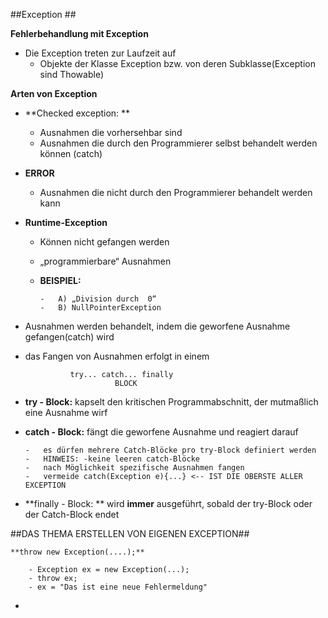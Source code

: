 ##Exception ##

**Fehlerbehandlung mit Exception**



- 	Die Exception treten zur Laufzeit auf
	- Objekte der Klasse Exception bzw. von deren Subklasse(Exception sind Thowable)

**Arten von Exception**

-	**Checked exception: **	
	-	 Ausnahmen die vorhersehbar sind
	-	Ausnahmen die durch den Programmierer selbst behandelt werden können (catch)

-	**ERROR**
	-	Ausnahmen die nicht durch den Programmierer behandelt werden kann

-	**Runtime-Exception**
	-	Können nicht gefangen werden
	-	„programmierbare“ Ausnahmen
	-	**BEISPIEL:**

			-	A) „Division durch  0“
			-	B) NullPointerException

-	Ausnahmen werden behandelt, indem die geworfene Ausnahme gefangen(catch) wird
-	das Fangen von Ausnahmen erfolgt in einem

				  try... catch... finally
    						BLOCK

- 	**try - Block:** kapselt den kritischen Programmabschnitt, der mutmaßlich eine Ausnahme wirf

- 	**catch - Block:** fängt die geworfene Ausnahme und reagiert darauf
		
		- 	es dürfen mehrere Catch-Blöcke pro try-Block definiert werden
		-	HINWEIS: -keine leeren catch-Blöcke
		-	nach Möglichkeit spezifische Ausnahmen fangen
		-	vermeide catch(Exception e){...} <-- IST DIE OBERSTE ALLER EXCEPTION

-   **finally - Block:	** wird **immer** ausgeführt, sobald der try-Block oder der 							Catch-Block endet 



##DAS THEMA ERSTELLEN VON EIGENEN EXCEPTION##
 

	**throw new Exception(....);**

		- Exception ex = new Exception(...);
		- throw ex;
		- ex = "Das ist eine neue Fehlermeldung"

-

